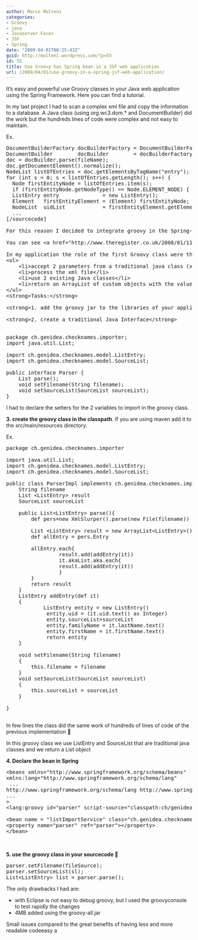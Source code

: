 ```yaml
---
author: Marco Molteni
categories:
- Groovy
- java
- Javaserver Faces
- JSF
- Spring
date: "2009-04-01T08:25:43Z"
guid: http://molteni.wordpress.com/?p=55
id: 55
title: Use Groovy has Spring bean in a JSF web application
url: /2009/04/01/use-groovy-in-a-spring-jsf-web-application/
---
```

It&#8217;s easy and powerful use Groovy classes in your Java web application using the Spring Framework. Here you can find a tutorial.

In my last project I had to scan a complex xml file and copy the information to a database. A Java class (using org.wc3.dom.* and DocumentBuilder) did the work but the hundreds lines of code were complex and not easy to maintain.

Ex.

<pre class="brush: java; title: ; notranslate" title="">DocumentBuilderFactory docBuilderFactory = DocumentBuilderFactory.newInstance();
DocumentBuilder        docBuilder        = docBuilderFactory.newDocumentBuilder();
doc = docBuilder.parse(fileName);
doc.getDocumentElement().normalize();
NodeList listOfEntries = doc.getElementsByTagName("entry");
for (int s = 0; s &lt; listOfEntries.getLength(); s++) {
  Node firstEntityNode = listOfEntries.item(s);
  if (firstEntityNode.getNodeType() == Node.ELEMENT_NODE) {
  ListEntry entry              = new ListEntry();
  Element   firstEntityElement = (Element) firstEntityNode;
  NodeList  uidList            = firstEntityElement.getElementsByTagName("uid");
  ...
&#91;/sourcecode&#93;

For this reason I decided to integrate groovy in the Spring-JSF application, Groovy has the XMLSlurper class that allows to easily access an XML file like if it is a collection of classes.

You can see &lt;a href="http://www.theregister.co.uk/2008/01/11/groovy_xml_part_two/" target="_blank"&gt;here&lt;/a&gt; a tutorial for SMLSlurper.

In my application the role of the first Groovy class were the following:
&lt;ul&gt;
	&lt;li&gt;accept 2 parameters from a traditional java class (xml file address and an integer parameter)&lt;/li&gt;
	&lt;li&gt;process the xml file&lt;/li&gt;
	&lt;li&gt;use 2 existing Java classes&lt;/li&gt;
	&lt;li&gt;return an ArrayList of custom objects with the values found in the list&lt;/li&gt;
&lt;/ul&gt;
&lt;strong&gt;Tasks:&lt;/strong&gt;

&lt;strong&gt;1. add the groovy jar to the libraries of your application&lt;/strong&gt;

&lt;strong&gt;2. create a traditional Java Interface&lt;/strong&gt;


package ch.genidea.checknames.importer;
import java.util.List;

import ch.genidea.checknames.model.ListEntry;
import ch.genidea.checknames.model.SourceList;

public interface Parser {
    List parse();
    void setFilename(String filename);
    void setSourceList(SourceList sourceList);
}
</pre>

I had to declare the setters for the 2 variables to import in the groovy class.

**3. create the groovy class in the classpath**. If you are using maven add it to the src/main/resources directory.

Ex.

<pre class="brush: java; title: ; notranslate" title="">package ch.genidea.checknames.importer

import java.util.List;
import ch.genidea.checknames.model.ListEntry;
import ch.genidea.checknames.model.SourceList;

public class ParserImpl implements ch.genidea.checknames.importer.Parser{
    String filename
    List &lt;ListEntry&gt; result
    SourceList sourceList

    public List&lt;ListEntry&gt; parse(){
        def pers=new XmlSlurper().parse(new File(filename))

        List &lt;ListEntry&gt; result = new ArrayList&lt;ListEntry&gt;()
        def allEntry = pers.Entry

        allEntry.each{
                 result.add(addEntry(it))
                 it.akaList.aka.each{
                 result.add(addEntry(it))
                 }
        }
        return result
    }
    ListEntry addEntry(def it)
    {
            ListEntry entity = new ListEntry()
             entity.uid = (it.uid.text() as Integer)
             entity.sourceList=sourceList
             entity.familyName = it.lastName.text()
             entity.firstName = it.firstName.text()
             return entity
    }

    void setFilename(String filename)
    {
        this.filename = filename
    }
    void setSourceList(SourceList sourceList)
    {
        this.sourceList = sourceList
    }

}

</pre>

In few lines the class did the same work of hundreds of lines of code of the previous implementation 🙂

In this groovy class we use ListEntry and SourceList that are traditional java classes and we return a List<ListEntry> object

**4. Declare the bean in Spring**

<pre class="brush: xml; title: ; notranslate" title="">&lt;beans xmlns="http://www.springframework.org/schema/beans"
xmlns:lang="http://www.springframework.org/schema/lang"
 ...
http://www.springframework.org/schema/lang http://www.springframework.org/schema/lang/spring-lang-2.5.xsd"
...
&gt;
&lt;lang:groovy id="parser" script-source="classpath:ch/genidea/checknames/importer/ParserImpl.groovy" /&gt;

&lt;bean name = "listImportService" class="ch.genidea.checknames.lists.service.ListImportServiceImpl"&gt;
&lt;property name="parser" ref="parser"&gt;&lt;/property&gt;
&lt;/bean&gt;

 </pre>

**5. use the groovy class in your sourcecode 🙂**

<pre class="brush: java; title: ; notranslate" title="">parser.setFilename(fileSource);
parser.setSourceList(sl);
List&lt;ListEntry&gt; list = parser.parse();
</pre>

The only drawbacks I had are:

  * with Eclipse is not easy to debug groovy, but I used the groovyconsole to test rapidly the changes
  * 4MB added using the groovy-all.jar

Small issues compared to the great benefits of having less and more readable codeeasy a